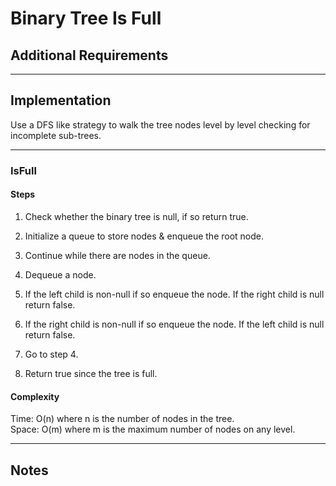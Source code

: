 # Binary Tree Is Full

## Additional Requirements

---

## Implementation
Use a DFS like strategy to walk the tree nodes level by level
checking for incomplete sub-trees.

---

### IsFull

#### Steps
1. Check whether the binary tree is null, if so return true.

2. Initialize a queue to store nodes & enqueue the root node.

4. Continue while there are nodes in the queue.

5. Dequeue a node.

6. If the left child is non-null if so enqueue the node. If the
right child is null return false.

7. If the right child is non-null if so enqueue the node. If the
left child is null return false.

8. Go to step 4.

9. Return true since the tree is full.

#### Complexity
Time: O(n) where n is the number of nodes in the tree.  
Space: O(m) where m is the maximum number of nodes on any level.

---

## Notes
